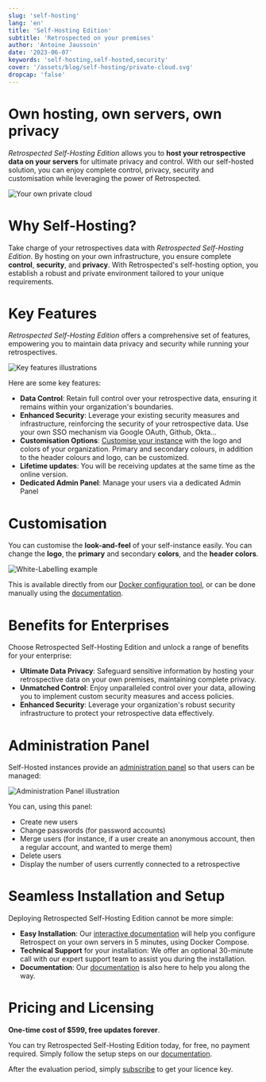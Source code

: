 ```yaml
---
slug: 'self-hosting'
lang: 'en'
title: 'Self-Hosting Edition'
subtitle: 'Retrospected on your premises'
author: 'Antoine Jaussoin'
date: '2023-06-07'
keywords: 'self-hosting,self-hosted,security'
cover: '/assets/blog/self-hosting/private-cloud.svg'
dropcap: 'false'
---
```


# Own hosting, own servers, own privacy

_Retrospected Self-Hosting Edition_ allows you to **host your retrospective data on your servers** for ultimate privacy and control. With our self-hosted solution, you can enjoy complete control, privacy, security and customisation while leveraging the power of Retrospected.

![Your own private cloud](/assets/blog/self-hosting/private-cloud.svg,1024x768)

# Why Self-Hosting?

Take charge of your retrospectives data with _Retrospected Self-Hosting Edition_. By hosting on your own infrastructure, you ensure complete **control**, **security**, and **privacy**. With Retrospected's self-hosting option, you establish a robust and private environment tailored to your unique requirements.

# Key Features

_Retrospected Self-Hosting Edition_ offers a comprehensive set of features, empowering you to maintain data privacy and security while running your retrospectives.

![Key features illustrations](/assets/blog/self-hosting/lock.svg,1024x768)

Here are some key features:

- **Data Control**: Retain full control over your retrospective data, ensuring it remains within your organization's boundaries.
- **Enhanced Security**: Leverage your existing security measures and infrastructure, reinforcing the security of your retrospective data. Use your own SSO mechanism via Google OAuth, Github, Okta...
- **Customisation Options**: [Customise your instance](https://docs.retrospected.com/docs/self-hosting/white-labelling) with the logo and colors of your organization. Primary and secondary colours, in addition to the header colours and logo, can be customized.
- **Lifetime updates**: You will be receiving updates at the same time as the online version.
- **Dedicated Admin Panel**: Manage your users via a dedicated Admin Panel

# Customisation

You can customise the **look-and-feel** of your self-instance easily. You can change the **logo**, the **primary** and secondary **colors**, and the **header colors**.

![White-Labelling example](/assets/blog/self-hosting/white-label-2.jpeg,1024x768)

This is available directly from our [Docker configuration tool](https://docs.retrospected.com/docs/self-hosting/quick-start/), or can be done manually using the [documentation](https://docs.retrospected.com/docs/self-hosting/white-labelling).

# Benefits for Enterprises

Choose Retrospected Self-Hosting Edition and unlock a range of benefits for your enterprise:

- **Ultimate Data Privacy**: Safeguard sensitive information by hosting your retrospective data on your own premises, maintaining complete privacy.
- **Unmatched Control**: Enjoy unparalleled control over your data, allowing you to implement custom security measures and access policies.
- **Enhanced Security**: Leverage your organization's robust security infrastructure to protect your retrospective data effectively.

# Administration Panel

Self-Hosted instances provide an [administration panel](https://docs.retrospected.com/docs/self-hosting/admin) so that users can be managed:

![Administration Panel illustration](/assets/blog/self-hosting/admin2.png,1024x768)

You can, using this panel:

- Create new users
- Change passwords (for password accounts)
- Merge users (for instance, if a user create an anonymous account, then a regular account, and wanted to merge them)
- Delete users
- Display the number of users currently connected to a retrospective

# Seamless Installation and Setup

Deploying Retrospected Self-Hosting Edition cannot be more simple:

- **Easy Installation**: Our [interactive documentation](https://docs.retrospected.com/docs/self-hosting/quick-start/) will help you configure Retrospect on your own servers in 5 minutes, using Docker Compose.
- **Technical Support** for your installation: We offer an optional 30-minute call with our expert support team to assist you during the installation.
- **Documentation**: Our [documentation](https://docs.retrospected.com) is also here to help you along the way.

# Pricing and Licensing

**One-time cost of $599, free updates forever**.

You can try Retrospected Self-Hosting Edition today, for free, no payment required. Simply follow the setup steps on our [documentation](https://docs.retrospected.com/docs/self-hosting/quick-start/).

After the evaluation period, simply [subscribe](https://app.retrospected.com/subscribe) to get your licence key.
